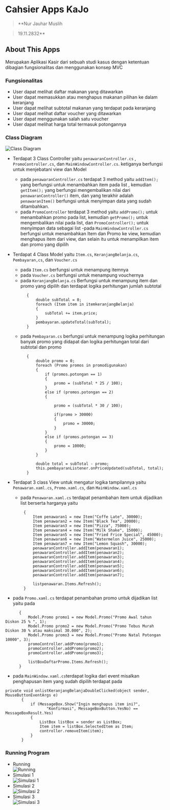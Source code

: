 # Cahsier Apps KaJo
> **Nur Jauhar Muslih 

> 19.11.2832** 
## About This Apps
Merupakan Aplikasi Kasir dari sebuah studi kasus dengan ketentuan dibagian fungsionalitas dan menggunakan konsep MVC

### Fungsionalitas
- User dapat melihat daftar makanan yang ditawarkan
- User dapat memasukkan atau menghapus makanan pilihan ke dalam keranjang
- User dapat melihat subtotal makanan yang terdapat pada keranjang
- User dapat melihat daftar voucher yang ditawarkan
- User dapat menggunakan salah satu voucher
- User dapat melihat harga total termasuk potongannya

### Class Diagram
![Class Diagram](https://github.com/nurjauharmuslih/Pemrograman_lanjut/blob/master/08_Responsi_UAS/JoCashierApps/Asset/Class_Diagram.png)

- Terdapat 3 Class Controller yaitu `penawaranController.cs` , `PromoController.cs`, dan `MainWindowController.cs`. ketiganya berfungsi untuk menjebatani view dan Model
  - pada `penawaranController.cs` terdapat 3 method yaitu `addItem();` yang berfungsi untuk menambahkan item pada list , kemudian `getItem();` yang berfungsi mengembalikan nilai dari `penawaranController()` item, dan yang terakhir adalah `penawaranItem()` berfungsi untuk menyimpan data yang sudah ditambahkan.
  - pada `PromoController`  terdapat 3 method yaitu `addPromo();` untuk menambahkan promo pada list, kemudian `getPromo();` untuk mengembalikan nilai pada list, dan `PromoController();` untuk menyimpan data sebagai list 
  -pada `MainWindowController.cs` berfungsi untuk menambahkan Item dan Promo ke view, kemudian menghapus item dari view, dan selain itu untuk menampilkan item dan promo yang dipilih


- Terdapat 4 Class Model yaitu `Item.cs`, `KeranjangBelanja.cs`, `Pembayaran,cs`, dan `Voucher.cs`
  - pada `Item.cs` berfungsi untuk menampung itemnya
  - pada `Voucher.cs` berfungsi untuk menampung vouchernya
  - pada `KeranjangBelanja.cs` Berfungsi untuk menampung item dan promo yang dipilih dan terdapat logika perhitungan jumlah subtotal
  ``` private void calculateSubTotal()
        {
            double subTotal = 0;
            foreach (Item item in itemkeranjangBelanja)
            {
                subTotal += item.price;
            }
            pembayaran.updateTotal(subTotal);
        } 
   ```
  - pada `Pembayaran.cs` berfungsi untuk menampung logika perhitungan banyak promo yang didapat dan logika perhitungan total dari subtotal dan promo 
  ``` public void updateTotal(double subTotal)
        {
            double promo = 0;
            foreach (Promo promos in promodigunakan)
            {
                if (promos.potongan == 1)
                {
                    promo = (subTotal * 25 / 100);
                }
                else if (promos.potongan == 2)
                {
                   
                    promo = (subTotal * 30 / 100);

                    if(promo > 30000)
                    {
                        promo = 30000;
                    }
                }
                else if (promos.potongan == 3)
                {
                    promo = 10000;
                }
            }

            double total = subTotal - promo;
            this.pembayaranListener.onPriceUpdated(subTotal, total);    
        } 
  ```


- Terdapat 3 class View untuk mengatur logika tampilannya yaitu `Penawaran.xaml.cs`, `Promo.xaml.cs`, dan `MainWindow.xaml.cs` 

  - pada `Penawaran.xaml.cs` terdapat penambahan item untuk dijadikan list berserta harganya yaitu 
``` private void generateContentpenawaran()
        {
            Item penawaran1 = new Item("Coffe Late", 30000);
            Item penawaran2 = new Item("Black Tea", 20000);
            Item penawaran3 = new Item("Pizza", 75000);
            Item penawaran4 = new Item("Milk Shake", 15000);
            Item penawaran5 = new Item("Fried Frice Special", 45000);
            Item penawaran6 = new Item("Watermelon Juice", 25000);
            Item penawaran7 = new Item("Lemon Squash", 30000);
            penawaranController.addItem(penawaran1);
            penawaranController.addItem(penawaran2);
            penawaranController.addItem(penawaran3);
            penawaranController.addItem(penawaran4);
            penawaranController.addItem(penawaran5);
            penawaranController.addItem(penawaran6);
            penawaranController.addItem(penawaran7);

            listpenawaran.Items.Refresh();
        }
```
  - pada `Promo.xaml.cs` terdapat penambahan promo untuk dijadikan list yaitu pada
  
  ```  private void generateContentPromo()
        {
            Model.Promo promo1 = new Model.Promo("Promo Awal tahun Diskon 25 % ", 1);
            Model.Promo promo2 = new Model.Promo("Promo Tebus Murah Diskon 30 % atau maksimal 30.000", 2);
            Model.Promo promo3 = new Model.Promo("Promo Natal Potongan 10000", 3);
            promoController.addPromo(promo1);
            promoController.addPromo(promo2);
            promoController.addPromo(promo3);

            listBoxDaftarPromo.Items.Refresh();
        } 
  ```
 - pada `MainWindow.xaml.cs`terdapat logika dari event misalkan penghapusan item yang sudah dipilih terdapat pada
 ```
 private void onlistKeranjangBelanjaDoubleClicked(object sender, MouseButtonEventArgs e)
        {
            if (MessageBox.Show("Ingin menghapus item ini?",
                   "Konfirmasi", MessageBoxButton.YesNo) == MessageBoxResult.Yes)
            {
                ListBox listBox = sender as ListBox;
                Item item = listBox.SelectedItem as Item;
                controller.removeItem(item);
            }
        }
 ```

### Running Program

- Running  
![Running](https://github.com/nurjauharmuslih/Pemrograman_lanjut/blob/master/08_Responsi_UAS/JoCashierApps/Asset/Running.png) 
- Simulasi 1  
![Simulasi 1](https://github.com/nurjauharmuslih/Pemrograman_lanjut/blob/master/08_Responsi_UAS/JoCashierApps/Asset/Simulasi_1.png) 
- Simulasi 2  
![Simulasi 2](https://github.com/nurjauharmuslih/Pemrograman_lanjut/blob/master/08_Responsi_UAS/JoCashierApps/Asset/Simulasi_2.png)   
- Simulasi 3  
![Simulasi 3](https://github.com/nurjauharmuslih/Pemrograman_lanjut/blob/master/08_Responsi_UAS/JoCashierApps/Asset/Simulasi_3.png)  

